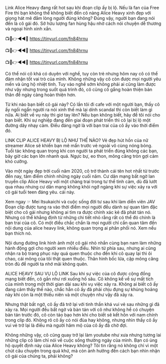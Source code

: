 Link Alice Heavy đang rất hot sau khi đoạn clip ấy bị lộ. Nếu là fan của Free Fire thì bạn không thể không biết đến cô nàng Alice Heavy xinh đẹp với giọng hát mê đắm lòng người đúng không? Đúng vậy, người bạn đang nói đến là cô gái đó. Sở hữu lượng fan hùng hậu nhờ cách nói chuyện dễ thương và ngoại hình xinh xắn.

📺📱👉◄◄🔴  https://tinyurl.com/fn84hrnu

📺📱👉◄◄🔴  https://tinyurl.com/fn84hrnu

📺📱👉◄◄🔴  https://tinyurl.com/fn84hrnu


Có thể nói cô khá có duyên với nghề, tuy còn trẻ nhưng hôm nay cô có thể đảm nhận tốt vai trò của mình. Không những vậy cô còn được mọi người yêu mến và ủng hộ nhiệt tình. Tuy vào nghề sớm không phải ai cũng làm được như vậy nhưng trong suốt quá trình đó, cô cũng cố gắng hoàn thiện bản thân để ngày càng hoàn thiện hơn.

Từ khi nào bạn biết cô gái này? Có lần tôi đi cafe với một người bạn, thấy cô ấy ngồi ngẩn người ra nói xinh thế mà lại dính scandal thì còn biết làm gì nữa. Ai biết về vụ này thì giơ tay lên? Nếu bạn không biết, hãy để tôi nói cho bạn biết. Khi sự nghiệp đang đến giai đoạn phát triển thì cô lại bị lộ một đường dây nhạy cảm. Điều đáng ngờ là với bạn trai của cô ấy vào thời điểm đó.

LINK CLIP ALICE HEAVY BỊ LỘ NHƯ THẾ NÀO?
Vẻ đẹp hút hồn của nữ streamer Alice sẽ khiến bạn mê mẩn trước vẻ ngoài vô cùng nóng bỏng. Tuổi tác không quan trọng khi con người ta phát triển đúng không các bạn, bây giờ các bạn lớn nhanh quá. Ngực bự, eo thon, mông căng tròn gợi cảm khó cưỡng.

Vào một ngày đẹp trời cuối năm 2020, cô trở thành cái tên hot nhất từ trước đến nay, tâm điểm chính những ngày cuối năm. Cư dân mạng bất ngờ lan truyền clip Alice Heavy với một chàng trai trong tư thế tình cảm, dù đã lướt qua nhau nhưng cư dân mạng không khỏi ngỡ ngàng khi sự việc xảy ra với cô gái tuổi teen đáng yêu. cái này.

Xem ngay ☞  Mei Itsukaichi và cuộc sống đời tư sau khi làm diễn viên JAV
Đoạn clip được tung ra vào thời điểm mọi người đều dành sự quan tâm đặc biệt cho cô gái nhưng không ai tìm ra được chính xác kẻ đã phát tán nó. Nhưng có thể khẳng định từ những chi tiết nhỏ rằng rất có thể đó chính là bạn trai của cô. Có một điều chắc chắn là mọi người chỉ cần quan tâm đến nội dung của alice heavy link, không quan trọng ai phân phối nó. Xem nếu bạn thích nó.

Nội dung đường link hình ảnh một cô gái nhỏ nhắn cùng bạn nam làm những hành động gợi cho người xem nhiều điều. Nhìn từ phía sau, nhưng ai cũng nhận ra bộ trang phục này quá quen thuộc cho đến khi cô quay lại thì ôi chao, cái mông của tôi thật quen thuộc. Thân hình bốc lửa, cặp mông căng tròn đủ để người ta nhớ mãi không quên.

ALICE HEAVY SAU VỤ LỘ LINK
Sau khi sự việc của cô được cộng đồng mạng biết đến, cô gần như rơi xuống hố sâu. Cô không kể về sự mất tích của mình trong một thời gian dài sau khi vụ việc xảy ra. Không ai biết cô ấy đang cảm thấy thế nào, chắc hẳn cô ấy đã phải chịu đựng sự khủng hoảng này khi còn là một thiếu niên và một chuyện như vậy đã xảy ra.

Nhưng thật bất ngờ, cô ấy đã trở lại với tinh thần khá vui vẻ sau những gì đã xảy ra. Mọi người đều bất ngờ và bàn tán với cô như không hề có chuyện bàn tán trước đó, cô còn táo bạo hơn khi cho biết sẽ kết hôn với nam chính trong clip đó. Không rõ cô ấy có nói đùa hay không, nhưng nhìn thấy cô ấy vui vẻ trở lại là điều mà người hâm mộ của cô ấy đã chờ đợi.

Không những vậy, cô cũng quay trở lại làm youtube như xưa nhưng tương lai những clip cô làm chỉ nói về cuộc sống thường ngày của mình. Bạn có ủng hộ quyết định này của Alice Heavy không? Tôi tin rằng nó không chỉ vì một chút câu chuyện trong quá khứ, mà còn ảnh hưởng đến cách bạn nhìn nhận cô gái của chúng ta, phải không?
